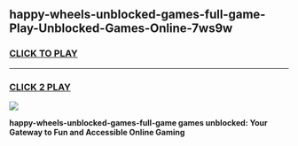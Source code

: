 
## happy-wheels-unblocked-games-full-game-Play-Unblocked-Games-Online-7ws9w
<h3>
<a href="https://premium76.site?title=happy-wheels-unblocked-games-full-game&ref=25A">CLICK TO PLAY</a></h3>
<hr>

<h3>
<a href="https://premium76.site?title=happy-wheels-unblocked-games-full-game&ref=25A">CLICK 2 PLAY</a>
  
</h3>

<a href="https://premium76.site?title=happy-wheels-unblocked-games-full-game&ref=25A"><img src="https://clearcache.store/games.png"></a>


**happy-wheels-unblocked-games-full-game games unblocked: Your Gateway to Fun and Accessible Online Gaming**
